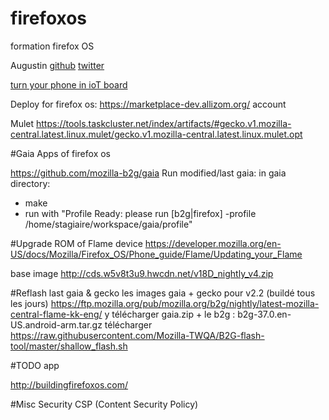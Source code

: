 # firefoxos
formation firefox OS

Augustin
[github](https://github.com/autra)
[twitter](https://twitter.com/autra42)


[turn your phone in ioT board](http://janos.io)

Deploy for firefox os:
https://marketplace-dev.allizom.org/ account

Mulet
https://tools.taskcluster.net/index/artifacts/#gecko.v1.mozilla-central.latest.linux.mulet/gecko.v1.mozilla-central.latest.linux.mulet.opt

#Gaia
Apps of firefox os

https://github.com/mozilla-b2g/gaia 
Run modified/last gaia: 
in gaia directory:
 - make
 - run with "Profile Ready: please run [b2g|firefox] -profile /home/stagiaire/workspace/gaia/profile"

#Upgrade ROM of Flame device
https://developer.mozilla.org/en-US/docs/Mozilla/Firefox_OS/Phone_guide/Flame/Updating_your_Flame

base image
http://cds.w5v8t3u9.hwcdn.net/v18D_nightly_v4.zip

#Reflash last gaia & gecko
les images gaia + gecko pour v2.2 (buildé tous les jours)
https://ftp.mozilla.org/pub/mozilla.org/b2g/nightly/latest-mozilla-central-flame-kk-eng/
y télécharger gaia.zip + le b2g : b2g-37.0.en-US.android-arm.tar.gz
télécharger https://raw.githubusercontent.com/Mozilla-TWQA/B2G-flash-tool/master/shallow_flash.sh

#TODO app

http://buildingfirefoxos.com/



#Misc
Security
CSP (Content Security Policy)
